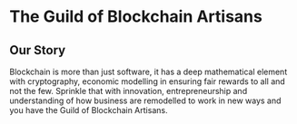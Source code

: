 # The Guild of Blockchain Artisans

## Our Story
Blockchain is more than just software, it has a deep mathematical element with cryptography, economic modelling in ensuring fair rewards to all and not the few. Sprinkle that with innovation, entrepreneurship and understanding of how business are remodelled to work in new ways and you have the Guild of Blockchain Artisans.
